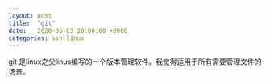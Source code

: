 ```yaml
---
layout: post
title:  "git"
date:   2020-06-03 20:00:00 +0800
categories: ssh linux
---
```

git 是linux之父linus编写的一个版本管理软件。我觉得适用于所有需要管理文件的场景。